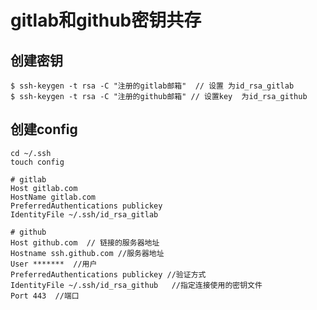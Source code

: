 # gitlab和github密钥共存


## 创建密钥

```shell
$ ssh-keygen -t rsa -C "注册的gitlab邮箱"  // 设置 为id_rsa_gitlab
$ ssh-keygen -t rsa -C "注册的github邮箱" // 设置key  为id_rsa_github
```

## 创建config

```shell
cd ~/.ssh
touch config
```

```shell
# gitlab
Host gitlab.com
HostName gitlab.com
PreferredAuthentications publickey
IdentityFile ~/.ssh/id_rsa_gitlab

# github
Host github.com  // 链接的服务器地址
Hostname ssh.github.com //服务器地址
User *******  //用户
PreferredAuthentications publickey //验证方式
IdentityFile ~/.ssh/id_rsa_github   //指定连接使用的密钥文件
Port 443  //端口
```